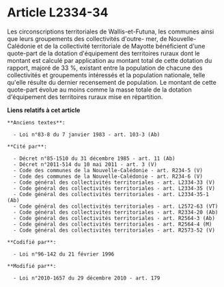 # Article L2334-34

Les circonscriptions territoriales de Wallis-et-Futuna, les communes  ainsi que leurs groupements des collectivités d'outre-
mer, de  Nouvelle-Calédonie et de la collectivité territoriale de Mayotte  bénéficient d'une quote-part de la dotation
d'équipement des territoires  ruraux dont le montant est calculé par application au montant total de  cette dotation du
rapport, majoré de 33 %, existant entre la population  de chacune des collectivités et groupements intéressés et la
population  nationale, telle qu'elle résulte du dernier recensement de population.  Le montant de cette quote-part évolue au
moins comme la masse totale de  la dotation d'équipement des territoires ruraux mise en répartition.

**Liens relatifs à cet article**

	**Anciens textes**:

	  - Loi n°83-8 du 7 janvier 1983 - art. 103-3 (Ab)

	**Cité par**:

	  - Décret n°85-1510 du 31 décembre 1985 - art. 11 (Ab)
	  - Décret n°2011-514 du 10 mai 2011 - art. 3 (V)
	  - Code des communes de la Nouvelle-Calédonie - art. R234-5 (V)
	  - Code des communes de la Nouvelle-Calédonie - art. R234-6 (V)
	  - Code général des collectivités territoriales - art. L2334-33 (V)
	  - Code général des collectivités territoriales - art. L2334-35 (V)
	  - Code général des collectivités territoriales - art. L2334-35-1 (Ab)
	  - Code général des collectivités territoriales - art. L2572-63 (VT)
	  - Code général des collectivités territoriales - art. R2334-20 (Ab)
	  - Code général des collectivités territoriales - art. R2564-3 (Ab)
	  - Code général des collectivités territoriales - art. R2564-4 (M)
	  - Code général des collectivités territoriales - art. R2573-52 (V)

	**Codifié par**:

	  - Loi n°96-142 du 21 février 1996

	**Modifié par**:

	  - Loi n°2010-1657 du 29 décembre 2010 - art. 179
